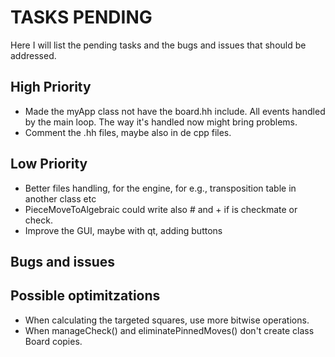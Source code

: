 # TASKS PENDING

Here I will list the pending tasks and the bugs and issues that should be addressed.

## High Priority

- Made the myApp class not have the board.hh include. All events handled by the main loop. The way it's handled now might bring problems.
- Comment the .hh files, maybe also in de cpp files.

## Low Priority

- Better files handling, for the engine, for e.g., transposition table in another class etc
- PieceMoveToAlgebraic could write also # and + if is checkmate or check.
- Improve the GUI, maybe with qt, adding buttons

## Bugs and issues

## Possible optimitzations

- When calculating the targeted squares, use more bitwise operations.
- When manageCheck() and eliminatePinnedMoves() don't create class Board copies.
